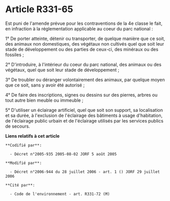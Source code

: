 # Article R331-65

Est puni de l'amende prévue pour les contraventions de la 4e classe le fait, en infraction à la réglementation applicable au
coeur du parc national :

1° De porter atteinte, détenir ou transporter, de quelque manière que ce soit, des animaux non domestiques, des végétaux non
cultivés quel que soit leur stade de développement ou des parties de ceux-ci, des minéraux ou des fossiles ;

2° D'introduire, à l'intérieur du coeur du parc national, des animaux ou des végétaux, quel que soit leur stade de
développement ;

3° De troubler ou déranger volontairement des animaux, par quelque moyen que ce soit, sans y avoir été autorisé ;

4° De faire des inscriptions, signes ou dessins sur des pierres, arbres ou tout autre bien meuble ou immeuble ;

5° D'utiliser un éclairage artificiel, quel que soit son support, sa localisation et sa durée, à l'exclusion de l'éclairage
des bâtiments à usage d'habitation, de l'éclairage public urbain et de l'éclairage utilisés par les services publics de
secours.

**Liens relatifs à cet article**

	**Codifié par**:

	  - Décret n°2005-935 2005-08-02 JORF 5 août 2005

	**Modifié par**:

	  - Décret n°2006-944 du 28 juillet 2006 - art. 1 () JORF 29 juillet 2006

	**Cité par**:

	  - Code de l'environnement - art. R331-72 (M)
